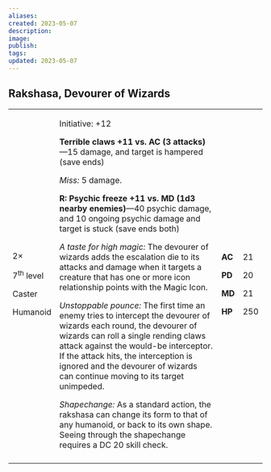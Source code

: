 ```yaml
---
aliases: 
created: 2023-05-07
description: 
image: 
publish: 
tags: 
updated: 2023-05-07
---
```


## Rakshasa, Devourer of Wizards

<table>
<colgroup>
<col style="width: 16%" />
<col style="width: 71%" />
<col style="width: 5%" />
<col style="width: 6%" />
</colgroup>
<tbody>
<tr class="odd">
<td><p>2×</p>
<p>7<sup>th</sup> level</p>
<p>Caster</p>
<p>Humanoid</p></td>
<td><p>Initiative: +12</p>
<p><strong>Terrible claws +11 vs. AC (3 attacks)</strong>—15 damage, and
target is hampered (save ends)</p>
<p><em>Miss:</em> 5 damage.</p>
<p><strong>R: Psychic freeze +11 vs. MD (1d3 nearby enemies)</strong>—40
psychic damage, and 10 ongoing psychic damage and target is stuck (save
ends both)</p>
<p><em>A taste for high magic:</em> The devourer of wizards adds the
escalation die to its attacks and damage when it targets a creature that
has one or more icon relationship points with the Magic Icon.</p>
<p><em>Unstoppable pounce:</em> The first time an enemy tries to
intercept the devourer of wizards each round, the devourer of wizards
can roll a single rending claws attack against the would-be interceptor.
If the attack hits, the interception is ignored and the devourer of
wizards can continue moving to its target unimpeded.</p>
<p><em>Shapechange:</em> As a standard action, the rakshasa can change
its form to that of any humanoid, or back to its own shape. Seeing
through the shapechange requires a DC 20 skill check.</p></td>
<td><p><strong>AC</strong></p>
<p><strong>PD</strong></p>
<p><strong>MD</strong></p>
<p><strong>HP</strong></p></td>
<td><p>21</p>
<p>20</p>
<p>21</p>
<p>250</p></td>
</tr>
<tr class="even">
<td></td>
<td></td>
<td></td>
<td></td>
</tr>
</tbody>
</table>

